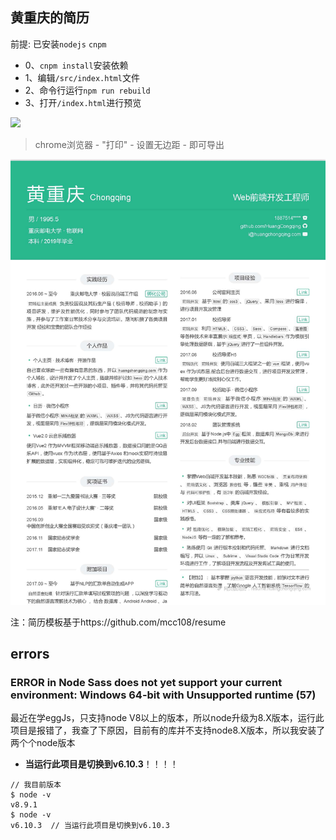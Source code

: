 ## 黄重庆的简历



前提: 已安装`nodejs` `cnpm`
- 0、`cnpm install`安装依赖
- 1、编辑`/src/index.html`文件
- 2、命令行运行`npm run rebuild`
- 3、打开`/index.html`进行预览

![](http://upload-images.jianshu.io/upload_images/4340772-ed3e2e3661349b8c.png?imageMogr2/auto-orient/strip%7CimageView2/2/w/1240)


> chrome浏览器 - "打印" - 设置无边距 - 即可导出

![黄重庆-简历](https://raw.githubusercontent.com/HuangCongQing/resume/18ed9c32bf317665ecd41b21a4c98b1ed233ab74/%E7%AE%80%E5%8E%86%20_%20%E9%BB%84%E9%87%8D%E5%BA%86%20-%20HuangChongqing_%E9%A1%B5%E9%9D%A2_1.jpg)

注：简历模板基于https://github.com/mcc108/resume


## errors

### ERROR in Node Sass does not yet support your current environment: Windows 64-bit with Unsupported runtime (57)
最近在学eggJs，只支持node V8以上的版本，所以node升级为8.X版本，运行此项目是报错了，我查了下原因，目前有的库并不支持node8.X版本，所以我安装了两个个node版本
* **当运行此项目是切换到v6.10.3**！！！！


```
// 我目前版本
$ node -v
v8.9.1
$ node -v
v6.10.3  // 当运行此项目是切换到v6.10.3 

```
